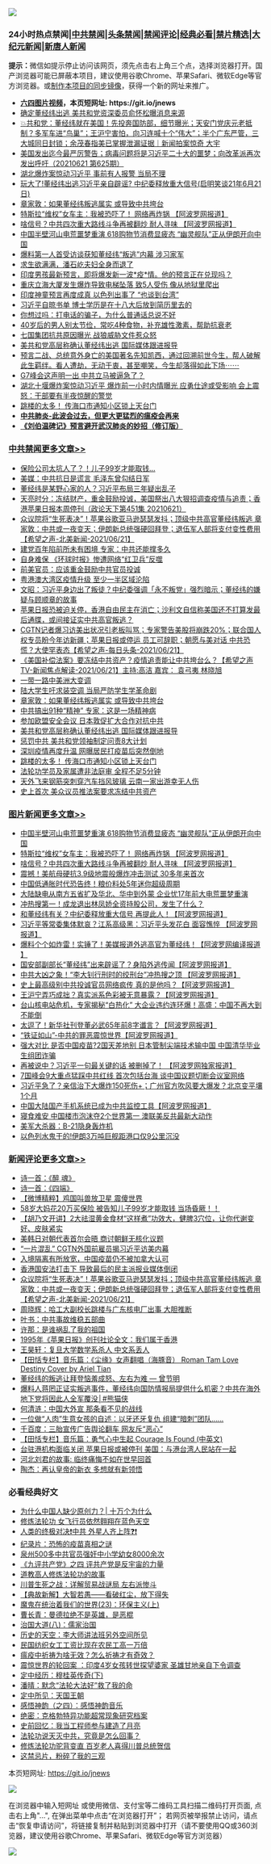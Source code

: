 ![](https://raw.githubusercontent.com/fqnews/bnews/master/64photo/fqnews-qr.jpg)

<div id="tt">
<h3>24小时热点禁闻|<a href="#%E4%B8%AD%E5%85%B1%E7%A6%81%E9%97%BB%E6%9B%B4%E5%A4%9A%E6%96%87%E7%AB%A0">中共禁闻</a>|<a href="#%E5%9B%BE%E7%89%87%E6%96%B0%E9%97%BB%E6%9B%B4%E5%A4%9A%E6%96%87%E7%AB%A0">头条禁闻</a>|<a href="#%E6%96%B0%E9%97%BB%E8%AF%84%E8%AE%BA%E6%9B%B4%E5%A4%9A%E6%96%87%E7%AB%A0">禁闻评论|<a href="#%E5%BF%85%E7%9C%8B%E7%BB%8F%E5%85%B8%E5%A5%BD%E6%96%87">经典必看|<a href="/video.md#%E7%A6%81%E7%89%87%E7%B2%BE%E9%80%89">禁片精选</a>|<a href="https://github.com/fqnews/djy/blob/master/gb/nf1351518.md#1">大纪元新闻</a>|<a href="https://github.com/fqnews/ntdtv/blob/master/gb/prog204.md#1">新唐人新闻</a></h3>
<div><b>提示：</b>微信如提示停止访问该网页，须先点击右上角三个点，选择浏览器打开。国产浏览器可能已屏蔽本项目，建议使用谷歌Chrome、苹果Safari、微软Edge等官方浏览器。或<a href="https://github.com/fqnews/bnews/blob/master/%E5%88%B6%E4%BD%9Cgit%E7%A6%81%E9%97%BB%E9%95%9C%E5%83%8F.md">制作本项目的同步镜像</a>，获得一个新的网址来推广。</div>
<ul>
<li><b><a href="http://d1.bdrive.tk/64.mp4" target="_blank">六四图片视频</a>，本页短网址: https://git.io/jnews</b></li>
<li><a href="/cbnews/20210621/1571373.md">确定董经纬出逃 美共和党资深委员俞怀松曝消息来源</a></li>
<li><a href="/bannedvideo/20210621/1571129.md">💥共和党：董经纬就在美国！先投奔国防部，细节曝光；天安门党庆元老抵制？多军车进“鸟巢”；王沪宁害怕，向习连喊十个“伟大”；半个广东严管，三大城同日封锁；余茂春指美已掌握泄漏证据｜新闻拍案惊奇 大宇</a></li>
<li><a href="/bannedvideo/20210621/1571257.md">美国发出迄今最严厉警告；病毒问题将是习近平二十大的噩梦；向改革派再次发出呼吁（20210621 第625期）</a></li>
<li><a href="/cbnews/20210621/1571240.md">湖北爆炸案惊动习近平 事前有人报警 当局不理</a></li>
<li><a href="/bannedvideo/20210621/1571355.md">玩大了!董经纬出逃习近平亲自辟谣? 中纪委释放重大信号(启明笑谈21年6月21日)</a></li>
<li><a href="/cbnews/20210622/1571606.md">章家敦：如果董经纬叛逃属实 或导致中共垮台</a></li>
<li><a href="/topimagenews/20210621/1571238.md">特斯拉“维权”女车主：我被恐吓了！ 网络再炸锅 【阿波罗网报道】</a></li>
<li><a href="/topimagenews/20210621/1571162.md">啥信号？中共四次重大路线斗争再被翻炒 耐人寻味 【阿波罗网报道】</a></li>
<li><a href="/topimagenews/20210621/1571349.md">中国半壁河山电荒噩梦重演 618购物节消费显疲态 “幽灵舰队”正从伊朗开向中国</a></li>
<li><a href="/comments/20210621/1571160.md">爆料第一人首受访谈获知董经纬“叛逃”内幕 涉习家军</a></li>
<li><a href="/cnnews/20210622/1571589.md">求生欲满满，潘石屹夫妇全身而退了</a></li>
<li><a href="/comments/20210621/1571364.md">印度男孩最新预言，即将爆发新一波*疫*情。他的预言正在兑现吗？</a></li>
<li><a href="/cbnews/20210621/1571213.md">重庆立海大厦发生爆炸导致电梯坠落 致5人受伤 像从地狱里爬出</a></li>
<li><a href="/worldnews/20210621/1571204.md">印度神童预言再度成真 以色列出事了 “也谈到台湾”</a></li>
<li><a href="/cnnews/20210621/1571158.md">习近平自晾书单 博士学历是在十八大后放到简历里去的</a></li>
<li><a href="/lifebaike/20210621/1571322.md">你想过吗：打电话的骗子，为什么普通话总说不好</a></li>
<li><a href="/health/20210621/1571246.md">40岁后的男人别太节俭，常吃4种食物，补充雄性激素，帮助抗衰老</a></li>
<li><a href="/cbnews/20210621/1571374.md">七国集团抗共原因曝光 战狼威胁文件惹众怒</a></li>
<li><a href="/cbnews/20210622/1571603.md">美共和党高层称确认董经纬出逃 国际媒体跟进报导</a></li>
<li><a href="/comments/20210621/1571304.md">预言二战、总统意外身亡的美国著名先知凯西，通过回溯前世今生，帮人破解此生羁绊。看人遭劫，无动于衷，甚至嘲笑，今生却落得如此下场⋯⋯</a></li>
<li><a href="/cnnews/20210622/1571590.md">G7峰会这声明一出 中共立马被逼急了？</a></li>
<li><a href="/comments/20210622/1571528.md">湖北十堰爆炸案惊动习近平 爆炸前一小时内情曝光 应勇仕途或受影响 会上震怒：干部要有半夜惊醒的警觉</a></li>
<li><a href="/cbnews/20210622/1571600.md">跳楼的太多！ 传海口市通知小区锁上天台门</a></li>
<li><b><a href="/comments/20200211/1275071.md" target="_blank">中共肺炎-此波会过去，但更大更猛烈的瘟疫会再来</a></b></li>
<li><b><a href="/comments/20200207/1272816.md" target="_blank">《刘伯温碑记》预言避开武汉肺炎的妙招（修订版）</a></b></li>
</ul>
</div>

<div class="catlist">
<h3><a href="/cbnews/" target="_blank">中共禁闻</a><span><a href="/cbnews/" target="_blank" rel="nofollow">更多文章>></a></span></h3>
<ul>
<li><a href="/cbnews/20210622/1571855.md" target="_blank">保险公司太坑人了？！儿子99岁才能取钱…</a></li>
<li><a href="/cbnews/20210622/1571831.md" target="_blank">美媒：中共抗日是谎言 毛泽东曾勾结日军</a></li>
<li><a href="/cbnews/20210622/1571830.md" target="_blank">董经纬是某野心家的人？习近平布局三年疑出乱子</a></li>
<li><a href="/cbnews/20210622/1571829.md" target="_blank">天亮时分：冻结财产，重金鼓励投诚，美国祭出八大狠招调查疫情与追责；香港苹果日报本周停刊（政论天下第451集 20210621）</a></li>
<li><a href="/comments/20210622/1571820.md" target="_blank">众议院将“生死表决”！苹果谷歌亚马逊瑟瑟发抖；顶级中共高官董经纬叛逃  章家敦：中共或一夜变天；伊朗新总统强硬回拜登；退伍军人部将支付变性费用【希望之声-北美新闻-2021/06/21】</a></li>
<li><a href="/cbnews/20210622/1571799.md" target="_blank">建党百年陷前所未有困境 专家：中共还能撑多久</a></li>
<li><a href="/cbnews/20210622/1571761.md" target="_blank">自身难保 《环球时报》惨遭网络“红卫兵”反噬</a></li>
<li><a href="/cbnews/20210622/1571720.md" target="_blank">前美官员：应该重金鼓励中共官员投诚</a></li>
<li><a href="/cbnews/20210622/1571719.md" target="_blank">粤港澳大湾区疫情升级 至少一半区域沦陷</a></li>
<li><a href="/cbnews/20210622/1571717.md" target="_blank">文昭：习近平身边出了叛徒？中纪委强调「永不叛党」强烈暗示；董经纬的嫌疑与顾顺章的故事</a></li>
<li><a href="/comments/20210622/1571714.md" target="_blank">苹果日报恐被迫关停，香港自由民主在消亡；沙利文自信称美国还不打算发最后通牒，或间接证实中共高官叛逃？</a></li>
<li><a href="/comments/20210622/1571686.md" target="_blank">CGTN记者爆习访美出状况引老板叫骂；专家警告美股将崩跌20%；联合国人权专员盼今年访新疆；苹果日报或停运 员工可辞职；朝愿与美对话 中共恐慌？大使罕表态【希望之声-每日头条-2021/06/21】</a></li>
<li><a href="/comments/20210622/1571685.md" target="_blank">《美国补偿法案》要冻结中共资产？疫情追责能让中共垮台么？【希望之声TV-新闻焦点解读-2021/06/21】主持:高洁  嘉宾： 袁弓夷  林晓旭</a></li>
<li><a href="/cbnews/20210622/1571678.md" target="_blank">一带一路中美洲大变调</a></li>
<li><a href="/cbnews/20210622/1571658.md" target="_blank">陆大学生吁求装空调 当局严防学生学革命剧</a></li>
<li><a href="/cbnews/20210622/1571606.md" target="_blank">章家敦：如果董经纬叛逃属实 或导致中共垮台</a></li>
<li><a href="/cbnews/20210622/1571605.md" target="_blank">中共搞出91种“精神” 专家：这是一场精神病</a></li>
<li><a href="/cbnews/20210622/1571604.md" target="_blank">参加欧盟安全会议 日本敦促扩大合作对抗中共</a></li>
<li><a href="/cbnews/20210622/1571603.md" target="_blank">美共和党高层称确认董经纬出逃 国际媒体跟进报导</a></li>
<li><a href="/cbnews/20210622/1571602.md" target="_blank">惩罚中共 美共和党领袖制定问责8大计划</a></li>
<li><a href="/cbnews/20210622/1571601.md" target="_blank">深圳疫情再度升温 网曝居民打疫苗后突然倒地</a></li>
<li><a href="/cbnews/20210622/1571600.md" target="_blank">跳楼的太多！ 传海口市通知小区锁上天台门</a></li>
<li><a href="/cbnews/20210622/1571565.md" target="_blank">法轮功学员及家属遭非法庭审 全程不足5分钟</a></li>
<li><a href="/cbnews/20210622/1571558.md" target="_blank">天外飞来钢筋突刺穿汽车挡风玻璃 云南一家出游幸无人伤</a></li>
<li><a href="/cbnews/20210622/1571554.md" target="_blank">史上首次 美众议员推法案要求冻结中共资产</a></li>

</ul>
</div>
<div class="catlist">
<h3><a href="/topimagenews/" target="_blank">图片新闻</a><span><a href="/topimagenews/" target="_blank" rel="nofollow">更多文章>></a></span></h3>
<ul>
<li><a href="/topimagenews/20210621/1571349.md" target="_blank">中国半壁河山电荒噩梦重演 618购物节消费显疲态 “幽灵舰队”正从伊朗开向中国</a></li>
<li><a href="/topimagenews/20210621/1571238.md" target="_blank">特斯拉“维权”女车主：我被恐吓了！ 网络再炸锅 【阿波罗网报道】</a></li>
<li><a href="/topimagenews/20210621/1571162.md" target="_blank">啥信号？中共四次重大路线斗争再被翻炒 耐人寻味 【阿波罗网报道】</a></li>
<li><a href="/topimagenews/20210621/1571069.md" target="_blank">震撼！美航母硬抗3.9级地震般爆炸冲击测试 30多年来首次</a></li>
<li><a href="/topimagenews/20210621/1570856.md" target="_blank">中国低通胀时代恐告终！粮价料处5年迷你超级周期</a></li>
<li><a href="/topimagenews/20210620/1570841.md" target="_blank">大陆缺电从南方五省扩及华北、华中到外蒙 企业忧17年前大电荒噩梦重演</a></li>
<li><a href="/topimagenews/20210620/1570595.md" target="_blank">冲热搜第一！成龙退出林凤娇全资持股公司，发生了什么？</a></li>
<li><a href="/topimagenews/20210620/1570532.md" target="_blank">和董经纬有关？中纪委释放重大信号 再提此人！【阿波罗网报道】</a></li>
<li><a href="/topimagenews/20210619/1570003.md" target="_blank">习近平等常委集体默哀？江系高级黑：习近平头发花白 面容憔悴 【阿波罗网报道】</a></li>
<li><a href="/topimagenews/20210619/1569734.md" target="_blank">爆料个个如炸雷！实锤了！美媒报道外逃高官为董经纬！【阿波罗网编译报道 】</a></li>
<li><a href="/topimagenews/20210618/1569604.md" target="_blank">国安部副部长“董经纬”出来辟谣了？身陷外逃传闻【阿波罗网报道】</a></li>
<li><a href="/topimagenews/20210618/1569201.md" target="_blank">中共大凶之象！“李大钊行刑时的绞刑台”冲热搜之顶 【阿波罗网报道】</a></li>
<li><a href="/topimagenews/20210617/1568586.md" target="_blank">史上最高级别中共投诚官员网络疯传 真的是他吗？【阿波罗网报道】</a></li>
<li><a href="/topimagenews/20210617/1568585.md" target="_blank">王沪宁弄巧成拙？真实派系色彩被无意暴露？【阿波罗网报道】</a></li>
<li><a href="/topimagenews/20210616/1567991.md" target="_blank">台山核电站危机，专家揭秘“白热化” 大企业违约连环爆！高盛：中国不再大到不能倒</a></li>
<li><a href="/topimagenews/20210616/1567809.md" target="_blank">太逗了！新华社刊登董必武65年前8字谶言？【阿波罗网报道】</a></li>
<li><a href="/topimagenews/20210616/1567674.md" target="_blank">“铁证如山”-中共的罪恶震惊世界【阿波罗网报道】</a></li>
<li><a href="/topimagenews/20210615/1567286.md" target="_blank">强大对比 是否中国疫苗?2国天差地别 日本管制尖端技术输中国 中国清华毕业生组团诈骗</a></li>
<li><a href="/topimagenews/20210615/1567099.md" target="_blank">再被说中？习近平一句最关键的话 被删掉了！ 【阿波罗网独家报道】</a></li>
<li><a href="/topimagenews/20210614/1566582.md" target="_blank">7国峰会9大重点猛踩中共红线 首次包括台海 谈中国议题切断会议室网络</a></li>
<li><a href="/topimagenews/20210614/1566288.md" target="_blank">习近平急了？亲信治下大爆炸150死伤+；广州官方吹风要大爆发？北京变平壤1个月</a></li>
<li><a href="/topimagenews/20210614/1566204.md" target="_blank">中国大陆国产手机系统已成为中共监控工具【阿波罗网报道】</a></li>
<li><a href="/topimagenews/20210614/1566191.md" target="_blank">寝食难安 中国楼市泡沫夺2个世界第一 澳联美反共最新大动作</a></li>
<li><a href="/topimagenews/20210613/1565974.md" target="_blank">美军大杀器：B-21隐身轰炸机</a></li>
<li><a href="/topimagenews/20210613/1565965.md" target="_blank">以色列水鬼干的!伊朗3万吨巨舰距港口仅9公里沉没</a></li>

</ul>
</div>
<div class="catlist">
<h3><a href="/comments/" target="_blank">新闻评论</a><span><a href="/comments/" target="_blank" rel="nofollow">更多文章>></a></span></h3>
<ul>
<li><a href="/comments/20210622/1571838.md" target="_blank">诗一首：《醉 魂》</a></li>
<li><a href="/comments/20210622/1571837.md" target="_blank">诗一首：《四端》</a></li>
<li><a href="/comments/20210622/1571836.md" target="_blank">【微博精粹】鸡国叫兽放卫星 震傻世界</a></li>
<li><a href="/comments/20210622/1571835.md" target="_blank">58岁大妈花20万买保险 被告知儿子99岁才能取钱 当场昏厥！！</a></li>
<li><a href="/comments/20210622/1571834.md" target="_blank">【胡乃文开讲】2大祛湿黄金食材“这样煮”功效大，健脾3穴位，让你代谢变好、皮肤紧实</a></li>
<li><a href="/comments/20210622/1571825.md" target="_blank">美韩日对朝代表首尔会晤 商讨朝鲜无核化议题</a></li>
<li><a href="/comments/20210622/1571824.md" target="_blank">“一片混乱” CGTN外国前雇员揭习近平访美内幕</a></li>
<li><a href="/comments/20210622/1571823.md" target="_blank">入境隔离有所放宽，中国疫苗仍不被加拿大认可</a></li>
<li><a href="/comments/20210622/1571822.md" target="_blank">香港国安法打击下 导致最后的民主派报业媒体倒闭</a></li>
<li><a href="/comments/20210622/1571820.md" target="_blank">众议院将“生死表决”！苹果谷歌亚马逊瑟瑟发抖；顶级中共高官董经纬叛逃  章家敦：中共或一夜变天；伊朗新总统强硬回拜登；退伍军人部将支付变性费用【希望之声-北美新闻-2021/06/21】</a></li>
<li><a href="/comments/20210622/1571808.md" target="_blank">周晓辉：哈工大副校长跳楼与广东核电厂出事 大胆推断</a></li>
<li><a href="/comments/20210622/1571807.md" target="_blank">叶书：中共事故维稳五部曲</a></li>
<li><a href="/comments/20210622/1571806.md" target="_blank">许那：是谁祸乱了我的祖国</a></li>
<li><a href="/comments/20210622/1571805.md" target="_blank">1995年《苹果日报》创刊社论全文：我们属于香港</a></li>
<li><a href="/comments/20210622/1571804.md" target="_blank">王昊轩：复旦大学数学系杀人 中文系丢人</a></li>
<li><a href="/comments/20210622/1571775.md" target="_blank">【田恬专栏】音乐篇：《尘缘》女声翻唱（海豚音） Roman Tam Love Destiny Cover by Ariel Tian</a></li>
<li><a href="/comments/20210622/1571082.md" target="_blank">董经纬的叛逃让拜登恼羞成怒、左右为难 — 曾节明</a></li>
<li><a href="/comments/20210622/1571765.md" target="_blank">爆料人蒋罔正证实叛逃事件，董经纬向国防情报局提供什么机密？中共在海外地下党将因此人全军覆没│#熊猫侠</a></li>
<li><a href="/comments/20210622/1571764.md" target="_blank">何清涟：中国大外宣 那条看不见的战线</a></li>
<li><a href="/comments/20210622/1571755.md" target="_blank">一位做“人肉”生意女孩的自述：以牙还牙复仇 组建“暗刺”团队……</a></li>
<li><a href="/comments/20210622/1571746.md" target="_blank">千百度：三胎宣传广告舆论翻车 网友斥“恶心”</a></li>
<li><a href="/comments/20210622/1571741.md" target="_blank">【田恬专栏】音乐篇：勇气心中生起 Courage Is Found (中英文)</a></li>
<li><a href="/comments/20210622/1571740.md" target="_blank">台驻港机构面临关闭 苹果日报或被停刊 美国：与港台湾人民站在一起</a></li>
<li><a href="/comments/20210622/1571737.md" target="_blank">河北刘君的故事: 临终痛悔不如在世早回首</a></li>
<li><a href="/comments/20210622/1571723.md" target="_blank">陶杰：再认皇帝的新衣 多想就有新领悟</a></li>

</ul>
</div>

<div class="catlist">
<h3>必看经典好文</h3>
<ul>
<li><a href="/ssgc/20200715/1360940.md" target="_blank">为什么中国人缺少原创力？| 十万个为什么</a></li>
<li><a href="/cnnews/20210512/1544604.md" target="_blank">修炼法轮功 女飞行员依然翱翔在蓝色天空</a></li>
<li><a href="/cbnews/20210119/1470579.md" target="_blank">人类的终极对决❗中共 外星人齐上阵❓❗</a></li>
<li><a href="/topimagenews/20180408/925060.md" target="_blank">纪录片：恐怖的疫苗真相之谜</a></li>
<li><a href="/comments/20200704/783272.md" target="_blank">泉州500多中共官员强奸中小学幼女8000余次</a></li>
<li><a href="/bookonline/20131116/201053.md" target="_blank">《九评共产党》之四 评共产党是反宇宙的力量</a></li>
<li><a href="/comments/20200805/1375080.md" target="_blank">道教高人修炼法轮功的故事</a></li>
<li><a href="/comments/20200908/1392745.md" target="_blank">川普生死之战：详解贸易战谜局 左右派惨斗</a></li>
<li><a href="/comments/20201217/1449706.md" target="_blank">【典故新解】大智若愚——看破红尘，放下得失</a></li>
<li><a href="/ssgc/20180904/993719.md" target="_blank">魔鬼在统治着我们的世界(23)：环保主义(上)</a></li>
<li><a href="/comments/20180726/727420.md" target="_blank">曹长青：曼德拉绝不是英雄，是恶棍</a></li>
<li><a href="/cbnews/20190424/914482.md" target="_blank">治国大道(八)：儒家治国</a></li>
<li><a href="/tculture/20121025/73064.md" target="_blank">历史的天空：李大师讲法班另外空间所见</a></li>
<li><a href="/lifebaike/20200515/1328783.md" target="_blank">民国纺织女工工资比现在农民工高一万倍</a></li>
<li><a href="/comments/20200502/1322275.md" target="_blank">瘟疫中祈祷为啥无效？怎么祈祷才有奇效？</a></li>
<li><a href="/comments/20210307/1499941.md" target="_blank">震惊世界的轮回案 ：印度4岁女孩转世探望婆家 圣雄甘地亲自下令调查</a></li>
<li><a href="/tculture/xiulian/20151108/468739.md" target="_blank">定中经历：穆桂英传奇(下)</a></li>
<li><a href="/comments/20210312/1502968.md" target="_blank">潘晴：默念“法轮大法好”救了我的命</a></li>
<li><a href="/tculture/xiulian/20151111/470021.md" target="_blank">定中所见：天国王朝</a></li>
<li><a href="/ganwu/20170705/787156.md" target="_blank">感悟神韵（之四）：感悟神韵音乐</a></li>
<li><a href="/comments/20200705/783265.md" target="_blank">绝密：克格勃特异功能超常现象研究档案</a></li>
<li><a href="/aomi/history/20141104/323033.md" target="_blank">史前回忆：我当工程师参与建造了月亮</a></li>
<li><a href="/comments/20210308/1500552.md" target="_blank">法轮功说天灭中共，究竟是怎么回事？</a></li>
<li><a href="/comments/20210312/1502969.md" target="_blank">修炼法轮功驼背变直 百岁老人喜得川普总统贺信</a></li>
<li><a href="/yule/20210123/1473216.md" target="_blank">这禁忌片，粉碎了我的三观</a></li>

</ul>
</div>

本页短网址: https://git.io/jnews

![](https://raw.githubusercontent.com/fqnews/bnews/master/64photo/fqnews-qr.jpg)

在浏览器中输入短网址 或使用微信、支付宝等二维码工具扫描二维码打开页面, 点击右上角"...", 在弹出菜单中点击“在浏览器打开”； 若网页被举报禁止访问，请点击“恢复申请访问”，将链接复制并粘贴到浏览器中打开（请不要使用QQ或360浏览器，建议使用谷歌Chrome、苹果Safari、微软Edge等官方浏览器）

![](https://raw.githubusercontent.com/fqnews/bnews/master/64photo/wx.jpg)